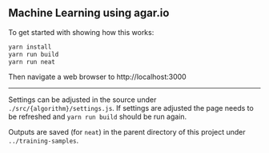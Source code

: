 ## Machine Learning using agar.io

To get started with showing how this works:

```bash
yarn install
yarn run build
yarn run neat
```
Then navigate a web browser to http://localhost:3000


-----------


Settings can be adjusted in the source under `./src/{algorithm}/settings.js`. If settings are adjusted
the page needs to be refreshed and `yarn run build` should be run again.

Outputs are saved (for `neat`) in the parent directory of this project under `../training-samples`.

